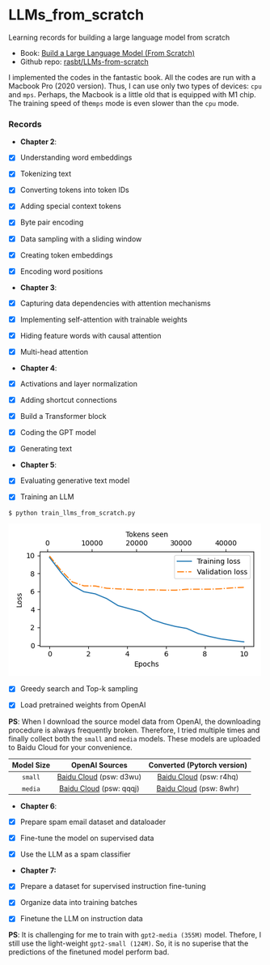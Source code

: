 # LLMs_from_scratch
Learning records for building a large language model from scratch

- Book: [Build a Large Language Model (From Scratch)](https://www.manning.com/books/build-a-large-language-model-from-scratch?utm_source=raschka&utm_medium=affiliate&utm_campaign=book_raschka_build_12_12_23&a_aid=raschka&a_bid=4c2437a0&chan=mm_github)
- Github repo: [rasbt/LLMs-from-scratch](https://github.com/rasbt/LLMs-from-scratch)

I implemented the codes in the fantastic book. All the codes are run with a Macbook Pro (2020 version). Thus, I can use only two types of devices: `cpu` and `mps`. Perhaps, the Macbook is a little old that is equipped with M1 chip. The training speed of the`mps` mode is even slower than the `cpu` mode.


### Records

 - **Chapter 2**:

- [x] Understanding word embeddings

- [x] Tokenizing text

- [x] Converting tokens into token IDs

- [x] Adding special context tokens

- [x] Byte pair encoding

- [x] Data sampling with a sliding window

- [x] Creating token embeddings

- [x] Encoding word positions

 - **Chapter 3**:

- [x] Capturing data dependencies with attention mechanisms

- [x] Implementing self-attention with trainable weights

- [x] Hiding feature words with causal attention

- [x] Multi-head attention

 - **Chapter 4**:

- [x] Activations and layer normalization

- [x] Adding shortcut connections

- [x] Build a Transformer block

- [x] Coding the GPT model

- [x] Generating text

 - **Chapter 5**:

- [x] Evaluating generative text model

- [x] Training an LLM

```
$ python train_llms_from_scratch.py
```

![](ch05/train_plot.png)

- [x] Greedy search and Top-k sampling

- [x] Load pretrained weights from OpenAI

**PS**: When I download the source model data from OpenAI, the downloading procedure is always frequently broken. Therefore, I tried multiple times and finally collect both the `small` and `media` models. These models are uploaded to Baidu Cloud for your convenience.


|Model Size|OpenAI Sources|Converted (Pytorch version)|
|:-----:|:-----:|:-----:|
|`small`|[Baidu Cloud](https://pan.baidu.com/s/1BMpqgnkceMsNYGqOzNybxA?pwd=d3wu) (psw: d3wu)| [Baidu Cloud](https://pan.baidu.com/s/1_oL4DSRfWg6wBmSJ6vDISA?pwd=r4hq) (psw: r4hq)|
|`media`|[Baidu Cloud](https://pan.baidu.com/s/1Ih1A0UQPUsAOdwT0eoGmhw?pwd=qqqj) (psw: qqqj) | [Baidu Cloud](https://pan.baidu.com/s/1n_2WndBnEviIhO3X6MShCg?pwd=8whr) (psw: 8whr)|


 - **Chapter 6**:

- [x] Prepare spam email dataset and dataloader

- [x] Fine-tune the model on supervised data

- [x] Use the LLM as a spam classifier

 - **Chapter 7:**

- [x] Prepare a dataset for supervised instruction fine-tuning

- [x] Organize data into training batches

- [x] Finetune the LLM on instruction data

**PS**: It is challenging for me to train with `gpt2-media (355M)` model. Thefore, I still use the light-weight `gpt2-small (124M)`. So, it is no superise that the predictions of the finetuned model perform bad.

